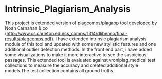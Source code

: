 # Intrinsic_Plagiarism_Analysis
This project is extended version of plagcomps/plagapp tool developed by Noah Carnahan & co (http://www.cs.carleton.edu/cs_comps/1314/dlibenno/final-results/plagcomps.pdf).
I have extended intrinsic plagiarism analysis module of this tool and updated with some new stylistic features and one additional outlier detection methods.
In the front end part, i have added some visualizations to make it more interactive to see the suspicious passages.
This extended tool is evaluated against vroniplag_medical test collections to measure the accuracy and created additional style models.The test collection contains all ground truths.
